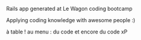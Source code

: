 Rails app generated at Le Wagon coding bootcamp

Applying coding knowledge with awesome people :)

à table ! au menu : du code et encore du code xP
